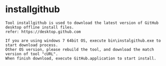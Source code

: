 # installgithub
	Tool installgithub is used to download the latest version of GitHub desktop offline install files.
	refer: https://desktop.github.com

	If you are using windows 7 64bit OS, execute bin\instalgithub.exe to start download process.
	Other OS version, please rebuild the tool, and download the match version of tool "cURL".
	When finish download, execute GitHub.application to start install.
